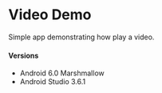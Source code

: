 # Video Demo
  Simple app demonstrating how play a video.

#### Versions
 - Android 6.0 Marshmallow 
 - Android Studio 3.6.1 
